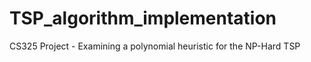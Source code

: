 # TSP_algorithm_implementation
CS325 Project - Examining a polynomial heuristic for the NP-Hard TSP
